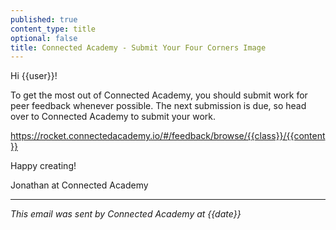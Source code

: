 ```yaml
---
published: true
content_type: title
optional: false
title: Connected Academy - Submit Your Four Corners Image
---
```

Hi {{user}}!

To get the most out of Connected Academy, you should submit work for peer feedback whenever possible. The next submission is due, so head over to Connected Academy to submit your work.

https://rocket.connectedacademy.io/#/feedback/browse/{{class}}/{{content}}

Happy creating!

Jonathan at Connected Academy

----
_This email was sent by Connected Academy at {{date}}_